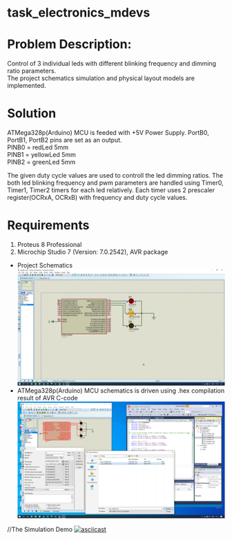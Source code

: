 # task_electronics_mdevs

# Problem Description:
Control of 3 individual leds with different blinking frequency and dimming ratio parameters.\
The project schematics simulation and physical layout models are implemented.

# Solution
ATMega328p(Arduino) MCU is feeded with +5V Power Supply. 
PortB0, PortB1, PortB2 pins are set as an output.\
PINB0 = redLed 5mm \
PINB1 = yellowLed 5mm \
PINB2 = greenLed 5mm

The given duty cycle values are used to controll the led dimming ratios.
The both led blinking frequency and pwm parameters are handled using Timer0, Timer1, Timer2 timers for each led relatively.
Each timer uses 2 prescaler register(OCRxA, OCRxB) with frequency and duty cycle values.

# Requirements
1) Proteus 8 Professional
2) Microchip Studio 7 (Version: 7.0.2542), AVR package

* Project Schematics\
![alt text](Proteus_Atmega328p/schematics_colored.png)
* ATMega328p(Arduino) MCU schematics is driven using .hex compilation result of AVR C-code\
![alt text](atmega328p.png)

//The Simulation Demo
[![asciicast]()](https://youtu.be/Blmsg7yWJyE)
